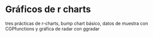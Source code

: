 # Gráficos de r charts
 tres prácticas de r-charts, bump chart básico, datos de muestra con CGPfunctions y gráfica de radar con ggradar
